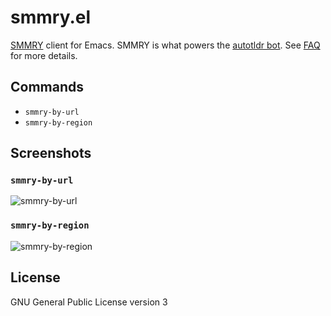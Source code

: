 # smmry.el

[SMMRY](http://smmry.com/) client for Emacs. SMMRY is what powers the [autotldr bot](https://www.reddit.com/user/autotldr). See [FAQ](https://www.reddit.com/r/autotldr/comments/31b9fm/faq_autotldr_bot/) for more details.

## Commands

- `smmry-by-url`
- `smmry-by-region`

## Screenshots

### `smmry-by-url`

![smmry-by-url](https://cloud.githubusercontent.com/assets/1378791/19617982/7f39f648-989b-11e6-8d53-922b7bc23a33.gif)

### `smmry-by-region`

![smmry-by-region](https://cloud.githubusercontent.com/assets/1378791/19617983/7f39e680-989b-11e6-8757-695c5ddc6dcc.gif)

## License

GNU General Public License version 3
